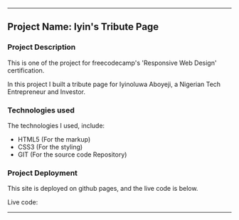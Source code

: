 <hr>

## Project Name: Iyin's Tribute Page

### Project Description
This is one of the project for freecodecamp's 'Responsive Web Design' certification.

In this project I built a tribute page for Iyinoluwa Aboyeji, a Nigerian Tech Entrepreneur and Investor.

### Technologies used
The technologies I used, include:
* HTML5 (For the markup)
* CSS3 (For the styling)
* GIT (For the source code Repository)

### Project Deployment
This site is deployed on github pages, and the live code is below.

Live code: 

<hr>
